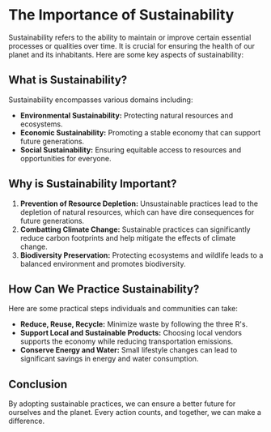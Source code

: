 # The Importance of Sustainability  

Sustainability refers to the ability to maintain or improve certain essential processes or qualities over time. It is crucial for ensuring the health of our planet and its inhabitants. Here are some key aspects of sustainability:  

## What is Sustainability?  

Sustainability encompasses various domains including:  

- **Environmental Sustainability:** Protecting natural resources and ecosystems.  
- **Economic Sustainability:** Promoting a stable economy that can support future generations.  
- **Social Sustainability:** Ensuring equitable access to resources and opportunities for everyone.  

## Why is Sustainability Important?  

1. **Prevention of Resource Depletion:** Unsustainable practices lead to the depletion of natural resources, which can have dire consequences for future generations.  
2. **Combatting Climate Change:** Sustainable practices can significantly reduce carbon footprints and help mitigate the effects of climate change.  
3. **Biodiversity Preservation:** Protecting ecosystems and wildlife leads to a balanced environment and promotes biodiversity.  

## How Can We Practice Sustainability?  

Here are some practical steps individuals and communities can take:  

- **Reduce, Reuse, Recycle:** Minimize waste by following the three R's.  
- **Support Local and Sustainable Products:** Choosing local vendors supports the economy while reducing transportation emissions.  
- **Conserve Energy and Water:** Small lifestyle changes can lead to significant savings in energy and water consumption.  

## Conclusion  

By adopting sustainable practices, we can ensure a better future for ourselves and the planet. Every action counts, and together, we can make a difference.